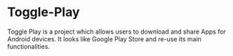 Toggle-Play
=====================

Toggle Play is a project which allows users to download and share Apps for Android devices. It looks like Google Play Store and re-use its main functionalities.
